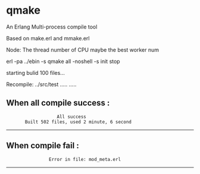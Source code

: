 # qmake
An Erlang Multi-process compile tool 

Based on make.erl and mmake.erl 

Node: The thread number of CPU maybe the best worker num 

erl  -pa ../ebin  -s qmake all  -noshell -s init stop

starting bulid 100 files...

Recompile: ../src/test
.....
.....

When all compile success :
-------------------------------------------------------------
                       All success
           Built 502 files, used 2 minute, 6 second
-------------------------------------------------------------

When compile fail :
-------------------------------------------------------------
                    Error in file: mod_meta.erl                        
-------------------------------------------------------------
